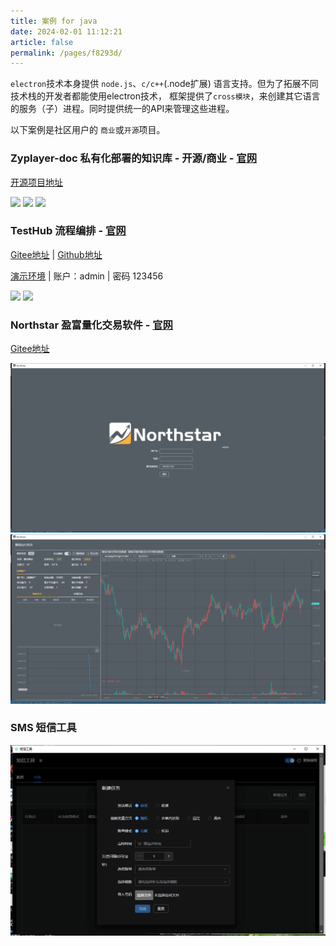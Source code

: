 ```yaml
---
title: 案例 for java
date: 2024-02-01 11:12:21
article: false
permalink: /pages/f8293d/
---
```


`electron`技术本身提供 `node.js`、`c/c++`(.node扩展) 语言支持。但为了拓展不同技术栈的开发者都能使用electron技术，
框架提供了`cross模块`，来创建其它语言的服务（子）进程。同时提供统一的API来管理这些进程。

以下案例是社区用户的 `商业`或`开源`项目。

### Zyplayer-doc 私有化部署的知识库 - 开源/商业 - [官网](http://t.nxw.so/9iE0G)

[开源项目地址](http://t.nxw.so/9iE0G)

![](https://wallace5303.gitee.io/ee/images/ee-v3/zydoc/zy-p3.png)
![](https://wallace5303.gitee.io/ee/images/ee-v3/zydoc/zy-p2.png)
![](https://wallace5303.gitee.io/ee/images/ee-v3/zydoc/zy-p1.png)

###  TestHub 流程编排 - [官网](http://nsrule.com/?from=electron-egg)

[Gitee地址](https://gitee.com/dromara/TestHub/?from=electron-egg) | [Github地址](https://github.com/dromara/TestHub/?from=electron-egg)

[演示环境](http://testhub.nsrule.com:11018/#/) | 账户：admin | 密码 123456

![](https://wallace5303.gitee.io/ee/images/ee-v3/testhub/testhub-p1.png)
![](https://wallace5303.gitee.io/ee/images/ee-v3/testhub/testhub-p2.png)

###  Northstar 盈富量化交易软件 - [官网](https://www.quantit.tech/?from=electron-egg)

[Gitee地址](https://gitee.com/dromara/northstar/?from=electron-egg)

![d8b3c88f70d2142ff981b54584fa9da.png](/img/electron-egg/showcase/p4.png)
![2690e140e20fa39cc76a2e070c4f107.png](/img/electron-egg/showcase/p3.png)

###  SMS 短信工具
![d8b3c88f70d2142ff981b54584fa9da.png](/img/electron-egg/showcase/sms-p1.png)


